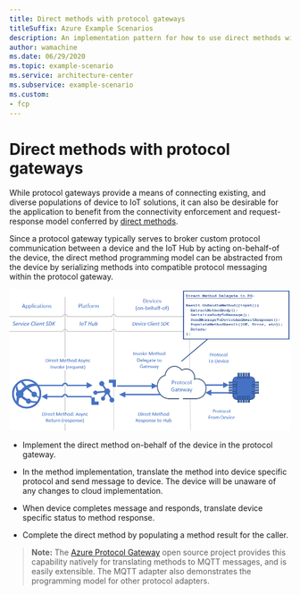 ```yaml
---
title: Direct methods with protocol gateways
titleSuffix: Azure Example Scenarios
description: An implementation pattern for how to use direct methods with existing protocols using a protocol gateway.
author: wamachine
ms.date: 06/29/2020
ms.topic: example-scenario
ms.service: architecture-center
ms.subservice: example-scenario
ms.custom:
- fcp
---
```

# Direct methods with protocol gateways

While protocol gateways provide a means of
connecting existing, and diverse populations of device to IoT solutions,
it can also be desirable for the application to benefit from the
connectivity enforcement and request-response model conferred by [direct
methods](https://docs.microsoft.com/azure/iot-hub/iot-hub-devguide-direct-methods).

Since a protocol gateway typically serves to broker custom protocol
communication between a device and the IoT Hub by acting on-behalf-of
the device, the direct method programming model can be abstracted from
the device by serializing methods into compatible protocol messaging
within the protocol gateway.

![A diagram illustrating the sequence of calls using direct methods to use a protocol gateway to broker custom protocol communication from a device to the Azure IoT Platform](media/protocol-gateways.png)

-   Implement the direct method on-behalf of the device in the protocol
    gateway.

-   In the method implementation, translate the method into device
    specific protocol and send message to device. The device will be unaware
    of any changes to cloud implementation.

-   When device completes message and responds, translate device
    specific status to method response.

-   Complete the direct method by populating a method result for the
    caller.

>**Note:** The [Azure Protocol
Gateway](https://docs.microsoft.com/azure/iot-hub/iot-hub-protocol-gateway) open source project provides this capability natively for translating methods to MQTT messages, and is easily extensible. The MQTT adapter also demonstrates the programming model for other protocol adapters.
